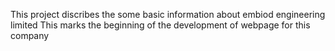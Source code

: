 This project discribes the some basic information about embiod engineering limited
This marks the beginning of the development of webpage for this company